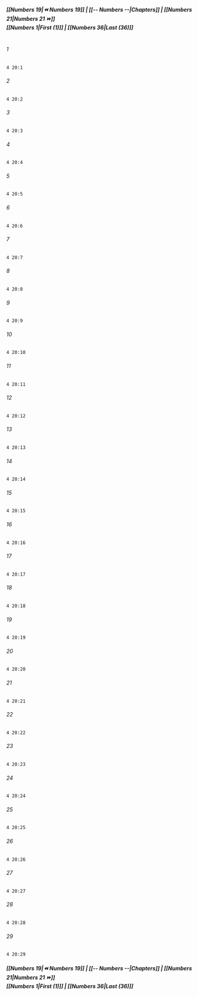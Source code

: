 
##### **[[Numbers 19|⏪ Numbers 19]] | [[-- Numbers --|Chapters]] | [[Numbers 21|Numbers 21 ⏩]]**<br>**[[Numbers 1|First (1)]] | [[Numbers 36|Last (36)]]**<br><br>

###### 1
``` verse
4 20:1
```
###### 2
``` verse
4 20:2
```
###### 3
``` verse
4 20:3
```
###### 4
``` verse
4 20:4
```
###### 5
``` verse
4 20:5
```
###### 6
``` verse
4 20:6
```
###### 7
``` verse
4 20:7
```
###### 8
``` verse
4 20:8
```
###### 9
``` verse
4 20:9
```
###### 10
``` verse
4 20:10
```
###### 11
``` verse
4 20:11
```
###### 12
``` verse
4 20:12
```
###### 13
``` verse
4 20:13
```
###### 14
``` verse
4 20:14
```
###### 15
``` verse
4 20:15
```
###### 16
``` verse
4 20:16
```
###### 17
``` verse
4 20:17
```
###### 18
``` verse
4 20:18
```
###### 19
``` verse
4 20:19
```
###### 20
``` verse
4 20:20
```
###### 21
``` verse
4 20:21
```
###### 22
``` verse
4 20:22
```
###### 23
``` verse
4 20:23
```
###### 24
``` verse
4 20:24
```
###### 25
``` verse
4 20:25
```
###### 26
``` verse
4 20:26
```
###### 27
``` verse
4 20:27
```
###### 28
``` verse
4 20:28
```
###### 29
``` verse
4 20:29
```

##### **[[Numbers 19|⏪ Numbers 19]] | [[-- Numbers --|Chapters]] | [[Numbers 21|Numbers 21 ⏩]]**<br>**[[Numbers 1|First (1)]] | [[Numbers 36|Last (36)]]**
